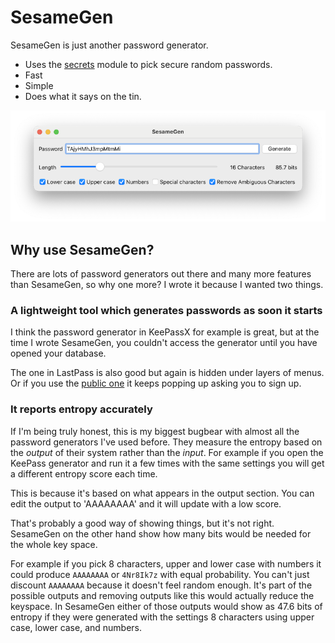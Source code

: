 # SesameGen

SesameGen is just another password generator.

 * Uses the [secrets](https://docs.python.org/3/library/secrets.html) module to pick secure random passwords.
 * Fast
 * Simple
 * Does what it says on the tin.

![SesameGen Screenshot](./SesameGen.png?raw=true)
 
## Why use SesameGen?

There are lots of password generators out there and many more features than
SesameGen, so why one more? I wrote it because I wanted two things.

### A lightweight tool which generates passwords as soon it starts

I think the password generator in KeePassX for example is great, but
at the time I wrote SesameGen, you couldn't access the generator until
you have opened your database.

The one in LastPass is also good but again is hidden under layers
of menus. Or if you use the 
[public one](https://www.lastpass.com/password-generator) it keeps
popping up asking you to sign up.

### It reports entropy accurately

If I'm being truly honest, this is my biggest bugbear with almost all
the password generators I've used before. They measure the entropy based
on the *output* of their system rather than the *input*. For example if 
you open the KeePass generator and run it a few times with the same
settings you will get a different entropy score each time. 

This is because it's based on what appears in the output section. You 
can edit the output to 'AAAAAAAA' and it will update with a low score.

That's probably a good way of showing things, but it's not right.
SesameGen on the other hand show how many bits would be needed for the 
whole key space.  

For example if you pick 8 characters, upper and lower case with numbers
it could produce `AAAAAAAA` or `4Nr8Ik7z` with equal probability. You can't
just discount `AAAAAAAA` because it doesn't feel random enough. It's
part of the possible outputs and removing outputs like this would
actually reduce the keyspace. In SesameGen either of those outputs would
show as 47.6 bits of entropy if they were generated with the settings 8
characters using upper case, lower case, and numbers. 